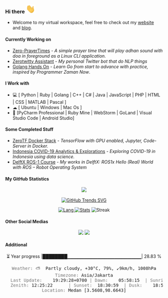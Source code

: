 ### Hi there <img src="https://raw.githubusercontent.com/noczero/noczero/master/styles/Hi.gif" width="30px">
* Welcome to my virtual workspace, feel free to check out my [website](https://satrya.zeroinside.id) and [blog](https://blog.zeroinside.id).

#### Currently Working on
* [Zero-PrayerTimes](https://github.com/noczero/Zero-PrayerTimes) - *A simple prayer time that will play adhan sound with doa in foreground as a Linux CLI application.*
* [Zerotwitty Assistant](https://github.com/noczero/Zerotwitty-Assistant) - *My personal Twitter bot that do NLP things*
* [Golang Hands On](https://github.com/noczero/Golang-Hands-On) - *Learn Go from start to advance with practice, inspired by Programmer Zaman Now*. 

#### I Work with
* 💻 [ Python | Ruby | Golang | C++ | C# | Java | JavaScript | PHP | HTML | CSS | MATLAB | Pascal ]
* ☁ [ Ubuntu | Windows | Mac Os ]
* :white_square_button: [PyCharm Professional | Ruby Mine | WebStorm | GoLand | Visual Studio Code | Android Studio]

#### Some Completed Stuff
* [ZeroTF Docker Stack](https://github.com/noczero/ZeroTF-Docker-Stack) - *TensorFlow with GPU enabled, Jupyter, Code-Server in Docker.*
* [Indonesia COVID-19 Analytics & Explorations](https://github.com/noczero/Indonesia-COVID-19-Analytics-n-Explorations) - *Exploring COVID-19 in Indonesia using data science.*
* [DelftX ROS-1 Course](https://github.com/noczero/DelftX-ROS-1-Course) - *My works in DelftX: ROS1x Hello (Real) World with ROS – Robot Operating System*


#### My GitHub Statistics
<div align="center"> 

![](https://komarev.com/ghpvc/?username=noczero&color=brightgreen)

[![GitHub Trends SVG](https://api.githubtrends.io/user/svg/noczero/langs?time_range=one_year&loc_metric=changed&compact=True&theme=bright_lights)](https://githubtrends.io)

[![Lang](https://github-readme-stats-eight-theta.vercel.app/api/top-langs/?username=noczero&layout=compact&langs_count=8&hide_border=true&theme=algolia) ![Stats](https://github-readme-stats.vercel.app/api?username=noczero&show_icons=true&hide_border=true&theme=algolia)](https://github.com/noczero) 
![Streak](https://github-readme-streak-stats.herokuapp.com/?user=noczero&count_private=true&theme=algolia&hide_border=true)

</div>

#### Other Social Medias
<p align="center">
<a href="https://linkedin.com/in/satrya-budi-pratama"><img src="https://img.shields.io/badge/-Satrya%20Budi%20Pratama-0077B5?style=flat&logo=Linkedin&logoColor=white"/></a>
<a href="mailto:satrya@zeroinside.id"><img src="https://img.shields.io/badge/-satrya@zeroinside.id-D14836?style=flat&logo=Gmail&logoColor=white"/></a>
</p>

#### Additional
<div align="center"> 
⏳ Year progress |████████▁▁▁▁▁▁▁▁▁▁▁▁▁▁▁▁▁▁▁▁▁▁| 28.83 %
<pre>
<font color='#777777'>Weather:</font> ⛅️  Partly cloudy, +30°C, 79%, ↙9km/h, 1008hPa
<font color='#777777'>Timezone:</font> Asia/Jakarta
<font color='#777777'>  Last Update:</font>    19:29:28+0700 <font color='#777777'>|</font> <font color='#777777'>Dawn:</font>    05:58:15  <font color='#777777'>|</font> <font color='#777777'>Sunrise:</font> 06:19:41
<font color='#777777'>  Zenith:</font> 12:25:22      <font color='#777777'>|</font> <font color='#777777'>Sunset:</font>  18:30:59  <font color='#777777'>|</font> <font color='#777777'>Dusk:</font>    18:52:26
<font color='#777777'>Location:</font> Medan [3.5608,98.6643]</pre>
</div>